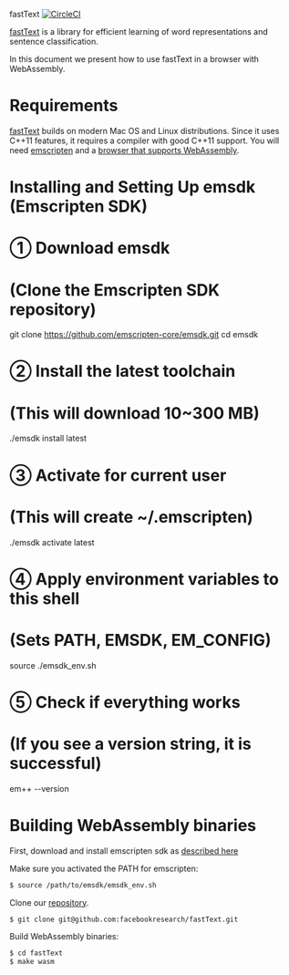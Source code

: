  fastText [![CircleCI](https://circleci.com/gh/facebookresearch/fastText/tree/master.svg?style=svg)](https://circleci.com/gh/facebookresearch/fastText/tree/master)

[fastText](https://fasttext.cc/) is a library for efficient learning of word representations and sentence classification.

In this document we present how to use fastText in a browser with WebAssembly.


# Requirements

[fastText](https://fasttext.cc/) builds on modern Mac OS and Linux distributions.
Since it uses C\++11 features, it requires a compiler with good C++11 support.
You will need [emscripten](https://emscripten.org/) and a [browser that supports WebAssembly](https://caniuse.com/#feat=wasm).


# Installing and Setting Up emsdk (Emscripten SDK)

# ① Download emsdk
# (Clone the Emscripten SDK repository)
git clone https://github.com/emscripten-core/emsdk.git
cd emsdk

# ② Install the latest toolchain
# (This will download 10~300 MB)
./emsdk install latest

# ③ Activate for current user
# (This will create ~/.emscripten)
./emsdk activate latest

# ④ Apply environment variables to this shell
# (Sets PATH, EMSDK, EM_CONFIG)
source ./emsdk_env.sh

# ⑤ Check if everything works
# (If you see a version string, it is successful)
em++ --version


# Building WebAssembly binaries

First, download and install emscripten sdk as [described here](https://emscripten.org/docs/getting_started/downloads.html#installation-instructions)


Make sure you activated the PATH for emscripten:
```bash
$ source /path/to/emsdk/emsdk_env.sh
```

Clone our [repository](https://github.com/facebookresearch/fastText/).

```bash
$ git clone git@github.com:facebookresearch/fastText.git
```

Build WebAssembly binaries:
```bash
$ cd fastText
$ make wasm
```


